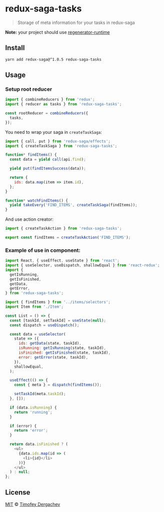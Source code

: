 # redux-saga-tasks

> Storage of meta information for your tasks in redux-saga

**Note:** your project should use [regenerator-runtime](https://www.npmjs.com/package/regenerator-runtime)

## Install

```sh
yarn add redux-saga@^1.0.5 redux-saga-tasks
```

## Usage

### Setup root reducer

```js
import { combineReducers } from 'redux';
import { reducer as tasks } from 'redux-saga-tasks';

const rootReducer = combineReducers({
  tasks,
});
```

You need to wrap your saga in `createTaskSaga`:

```js
import { call, put } from 'redux-saga/effects';
import { createTaskSaga } from 'redux-saga-tasks';

function* findItems() {
  const data = yield call(api.find);

  yield put(findItemsSuccess(data));

  return {
    ids: data.map(item => item.id),
  };
}

function* watchFindItems() {
  yield takeEvery('FIND_ITEMS', createTaskSaga(findItems));
}
```

And use action creator:

```js
import { createTaskAction } from 'redux-saga-tasks';

export const findItems = createTaskAction('FIND_ITEMS');
```

### Example of use in component:

```js
import React, { useEffect, useState } from 'react';
import { useSelector, useDispatch, shallowEqual } from 'react-redux';
import {
  getIsRunning,
  getIsFinished,
  getData,
  getError,
} from 'redux-saga-tasks';

import { findItems } from '../items/selectors';
import Item from './Item';

const List = () => {
  const [taskId, setTaskId] = useState(null);
  const dispatch = useDispatch();

  const data = useSelector(
    state => ({
      ids: getData(state, taskId),
      isRunning: getIsRunning(state, taskId),
      isFinished: getIsFinished(state, taskId),
      error: getError(state, taskId),
    }),
    shallowEqual,
  );

  useEffect(() => {
    const { meta } = dispatch(findItems());

    setTaskId(meta.taskId);
  }, []);

  if (data.isRunning) {
    return 'running';
  }

  if (error) {
    return 'error';
  }

  return data.isFinished ? (
    <ul>
      {data.ids.map(id => (
        <li>{id}</li>
      ))}
    </ul>
  ) : null;
};
```

## License

[MIT](LICENSE.md) © [Timofey Dergachev](https://exeto.me/en)
